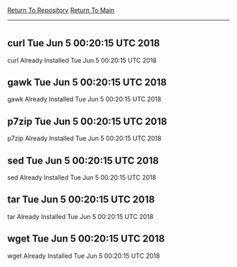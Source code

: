 [Return To Repository](https://github.com/deathbybandaid/piholeparser/)
[Return To Main](https://github.com/deathbybandaid/piholeparser/blob/master/RecentRunLogs/Mainlog.md)
____________________________________
# 
## curl Tue Jun 5 00:20:15 UTC 2018
curl Already Installed Tue Jun 5 00:20:15 UTC 2018
## gawk Tue Jun 5 00:20:15 UTC 2018
gawk Already Installed Tue Jun 5 00:20:15 UTC 2018
## p7zip Tue Jun 5 00:20:15 UTC 2018
p7zip Already Installed Tue Jun 5 00:20:15 UTC 2018
## sed Tue Jun 5 00:20:15 UTC 2018
sed Already Installed Tue Jun 5 00:20:15 UTC 2018
## tar Tue Jun 5 00:20:15 UTC 2018
tar Already Installed Tue Jun 5 00:20:15 UTC 2018
## wget Tue Jun 5 00:20:15 UTC 2018
wget Already Installed Tue Jun 5 00:20:15 UTC 2018
